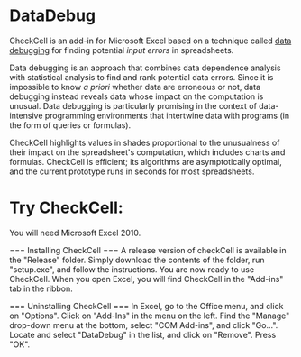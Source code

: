 DataDebug
=========

CheckCell is an add-in for Microsoft Excel based on a technique called [data debugging](https://web.cs.umass.edu/publication/details.php?id=2283 "data debugging") for finding potential _input errors_ in spreadsheets.

Data debugging is an approach that combines data dependence analysis with statistical analysis to find and rank potential data errors. Since it is impossible to know _a priori_ whether data are erroneous or not, data debugging instead reveals data whose impact on the computation is unusual. Data debugging is particularly promising in the context of data-intensive programming environments that intertwine data with programs (in the form of queries or formulas).

CheckCell highlights values in shades proportional to the unusualness of their impact on the spreadsheet's computation, which includes charts and formulas. CheckCell is efficient; its algorithms are asymptotically optimal, and the current prototype runs in seconds for most spreadsheets.


Try CheckCell:
==============

You will need Microsoft Excel 2010.

=== Installing CheckCell ===
A release version of checkCell is available in the "Release" folder. Simply download the contents of the folder, run "setup.exe", and follow the instructions.
You are now ready to use CheckCell. When you open Excel, you will find CheckCell in the "Add-ins" tab in the ribbon.

=== Uninstalling CheckCell ===
In Excel, go to the Office menu, and click on "Options". Click on "Add-Ins" in the menu on the left. Find the "Manage" drop-down menu at the bottom, select "COM Add-ins", and click "Go...". Locate and select "DataDebug" in the list, and click on "Remove". Press "OK".